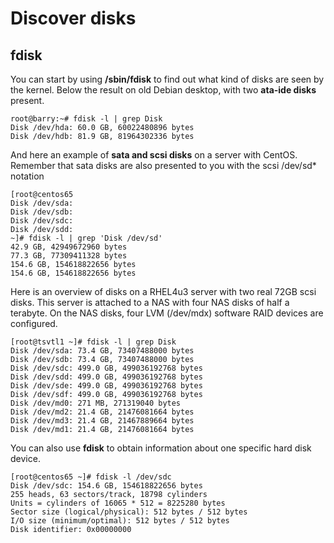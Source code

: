 # Discover disks

## fdisk

You can start by using **/sbin/fdisk** to find out what kind of disks are seen by the kernel.
Below the result on old Debian desktop, with two **ata-ide disks** present.

```
root@barry:~# fdisk -l | grep Disk
Disk /dev/hda: 60.0 GB, 60022480896 bytes
Disk /dev/hdb: 81.9 GB, 81964302336 bytes
```
And here an example of **sata and scsi disks** on a server with CentOS. Remember that sata
disks are also presented to you with the scsi /dev/sd* notation


```
[root@centos65
Disk /dev/sda:
Disk /dev/sdb:
Disk /dev/sdc:
Disk /dev/sdd:
~]# fdisk -l | grep 'Disk /dev/sd'
42.9 GB, 42949672960 bytes
77.3 GB, 77309411328 bytes
154.6 GB, 154618822656 bytes
154.6 GB, 154618822656 bytes
```

Here is an overview of disks on a RHEL4u3 server with two real 72GB scsi disks. This
server is attached to a NAS with four NAS disks of half a terabyte. On the NAS disks, four
LVM (/dev/mdx) software RAID devices are configured.

```
[root@tsvtl1 ~]# fdisk -l | grep Disk
Disk /dev/sda: 73.4 GB, 73407488000 bytes
Disk /dev/sdb: 73.4 GB, 73407488000 bytes
Disk /dev/sdc: 499.0 GB, 499036192768 bytes
Disk /dev/sdd: 499.0 GB, 499036192768 bytes
Disk /dev/sde: 499.0 GB, 499036192768 bytes
Disk /dev/sdf: 499.0 GB, 499036192768 bytes
Disk /dev/md0: 271 MB, 271319040 bytes
Disk /dev/md2: 21.4 GB, 21476081664 bytes
Disk /dev/md3: 21.4 GB, 21467889664 bytes
Disk /dev/md1: 21.4 GB, 21476081664 bytes
```

You can also use **fdisk** to obtain information about one specific hard disk device.

```
[root@centos65 ~]# fdisk -l /dev/sdc
Disk /dev/sdc: 154.6 GB, 154618822656 bytes
255 heads, 63 sectors/track, 18798 cylinders
Units = cylinders of 16065 * 512 = 8225280 bytes
Sector size (logical/physical): 512 bytes / 512 bytes
I/O size (minimum/optimal): 512 bytes / 512 bytes
Disk identifier: 0x00000000
```

